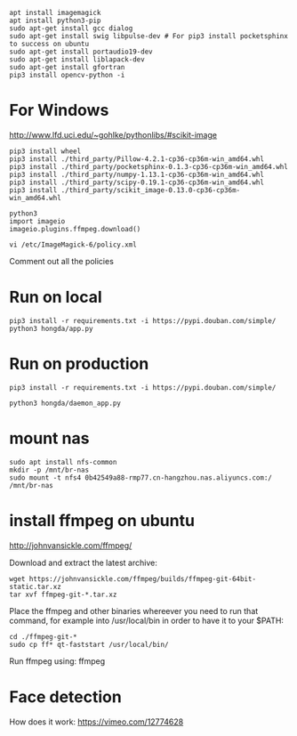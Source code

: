 ```
apt install imagemagick 
apt install python3-pip
sudo apt-get install gcc dialog
sudo apt-get install swig libpulse-dev # For pip3 install pocketsphinx to success on ubuntu
sudo apt-get install portaudio19-dev
sudo apt-get install liblapack-dev 
sudo apt-get install gfortran
pip3 install opencv-python -i 
```
For Windows
===========
http://www.lfd.uci.edu/~gohlke/pythonlibs/#scikit-image

```
pip3 install wheel
pip3 install ./third_party/Pillow-4.2.1-cp36-cp36m-win_amd64.whl
pip3 install ./third_party/pocketsphinx-0.1.3-cp36-cp36m-win_amd64.whl
pip3 install ./third_party/numpy-1.13.1-cp36-cp36m-win_amd64.whl
pip3 install ./third_party/scipy-0.19.1-cp36-cp36m-win_amd64.whl
pip3 install ./third_party/scikit_image-0.13.0-cp36-cp36m-win_amd64.whl
```

```
python3
import imageio
imageio.plugins.ffmpeg.download()
```
```
vi /etc/ImageMagick-6/policy.xml
```
Comment out all the policies

Run on local
===========
```
pip3 install -r requirements.txt -i https://pypi.douban.com/simple/
python3 hongda/app.py
```

Run on production
=================
```
pip3 install -r requirements.txt -i https://pypi.douban.com/simple/

python3 hongda/daemon_app.py
```

mount nas
===================
```
sudo apt install nfs-common
mkdir -p /mnt/br-nas
sudo mount -t nfs4 0b42549a88-rmp77.cn-hangzhou.nas.aliyuncs.com:/ /mnt/br-nas
```

install ffmpeg on ubuntu
===================
http://johnvansickle.com/ffmpeg/

Download and extract the latest archive:

```
wget https://johnvansickle.com/ffmpeg/builds/ffmpeg-git-64bit-static.tar.xz
tar xvf ffmpeg-git-*.tar.xz
```

Place the ffmpeg and other binaries whereever you need to run that command, for example into /usr/local/bin in order to have it to your $PATH:
```
cd ./ffmpeg-git-*
sudo cp ff* qt-faststart /usr/local/bin/
```
Run ffmpeg using: ffmpeg

Face detection
=============
How does it work:  https://vimeo.com/12774628